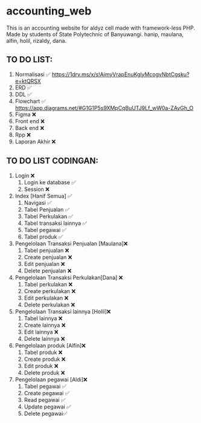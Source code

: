 # accounting_web
This is an accounting website for aldyz cell made with framework-less PHP. Made by students of State Polytechnic of Banyuwangi.
hanip, maulana, alfin, holil, rizaldy, dana.
## TO DO LIST:
1. Normalisasi ✅
https://1drv.ms/x/s!AimyVrapEnuKglyMcogvNbtCgsku?e=ktQRSX
3. ERD ✅
4. DDL ✅
5. Flowchart ✅
https://app.diagrams.net/#G1G1P5s9XMpCqBuUTJ9Lf_wW0a-ZAyGh_O
6. Figma ❌
7. Front end ❌
8. Back end ❌
9. Rpp ❌
10. Laporan Akhir ❌


## TO DO LIST CODINGAN:
1. Login ❌
   1. Login ke database ✅
   2. Session ❌
2. Index [Hanif Semua] ✅
   1. Navigasi ✅
   2. Tabel Penjualan ✅
   3. Tabel Perkulakan ✅
   4. Tabel transaksi lainnya ✅
   5. Tabel pegawai ✅
   6. Tabel produk ✅
3. Pengelolaan Transaksi Penjualan [Maulana]❌
   1. Tabel penjualan ❌
   2. Create penjualan ❌
   3. Edit penjualan ❌
   4. Delete penjualan ❌
4. Pengelolaan Transaksi Perkulakan[Dana] ❌
   1. Tabel perkulakan ❌
   2. Create perkulakan ❌
   3. Edit perkulakan ❌
   4. Delete perkulakan ❌
5. Pengelolaan Transaksi lainnya [Holil]❌
   1. Tabel lainnya ❌
   2. Create lainnya ❌
   3. Edit lainnya ❌
   4. Delete lainnya ❌
6. Pengelolaan produk [Alfin]❌
   1. Tabel produk ❌
   2. Create produk ❌
   3. Edit produk ❌
   4. Delete produk ❌
7. Pengelolaan pegawai [Aldi]❌
   1. Tabel pegawai ✅
   2. Create pegawai ✅
   3. Read pegawai ✅
   4. Update pegawai ✅
   5. Delete pegawai✅
